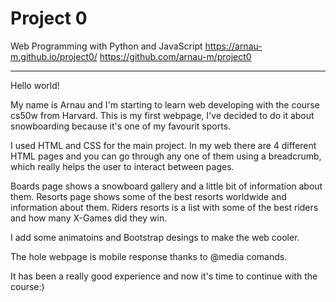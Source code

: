 # Project 0

Web Programming with Python and JavaScript
https://arnau-m.github.io/project0/
https://github.com/arnau-m/project0

---------------------------------------------------------------------------------------

Hello world!

My name is Arnau and I'm starting to learn web developing with the course cs50w from Harvard.
This is my first webpage, I've decided to do it about snowboarding because it's one of my favourit sports.

I used HTML and CSS for the main project. In my web there are 4 different HTML pages and you can go through any one of them using a breadcrumb, which really helps the user to interact between pages.

Boards page shows a snowboard gallery and a little bit of information about them.
Resorts page shows some of the best resorts worldwide and information about them.
Riders resorts is a list with some of the best riders and how many X-Games did they win.

I add some animatoins and Bootstrap desings to make the web cooler.

The hole webpage is mobile response thanks to @media comands.

It has been a really good experience and now it's time to continue with the course:)
